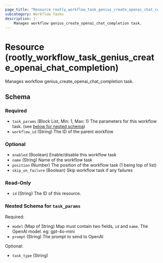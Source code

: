 ```yaml
---
page_title: "Resource rootly_workflow_task_genius_create_openai_chat_completion - terraform-provider-rootly"
subcategory: Workflow Tasks
description: |-
    Manages workflow genius_create_openai_chat_completion task.
---
```


# Resource (rootly_workflow_task_genius_create_openai_chat_completion)

Manages workflow genius_create_openai_chat_completion task.



<!-- schema generated by tfplugindocs -->
## Schema

### Required

- `task_params` (Block List, Min: 1, Max: 1) The parameters for this workflow task. (see [below for nested schema](#nestedblock--task_params))
- `workflow_id` (String) The ID of the parent workflow

### Optional

- `enabled` (Boolean) Enable/disable this workflow task
- `name` (String) Name of the workflow task
- `position` (Number) The position of the workflow task (1 being top of list)
- `skip_on_failure` (Boolean) Skip workflow task if any failures

### Read-Only

- `id` (String) The ID of this resource.

<a id="nestedblock--task_params"></a>
### Nested Schema for `task_params`

Required:

- `model` (Map of String) Map must contain two fields, `id` and `name`. The OpenAI model. eg: gpt-4o-mini
- `prompt` (String) The prompt to send to OpenAI

Optional:

- `task_type` (String)
